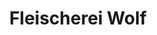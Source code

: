 ---
title: "Fleischerei Wolf"
url: /leipzig/fleischerei-wolf-max-liebermann-strasse/
shop: Metzgerei
---